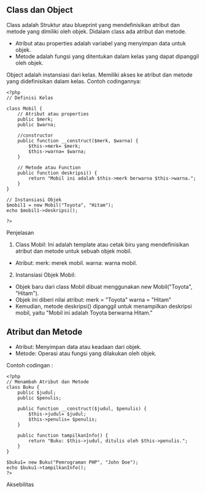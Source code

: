 ## Class dan Object
Class adalah Struktur atau blueprint yang mendefinisikan atribut dan metode yang dimiliki
oleh objek. Didalam class ada atribut dan metode.
- Atribut atau properties adalah variabel yang menyimpan data untuk objek.
- Metode adalah fungsi yang ditentukan dalam kelas yang dapat dipanggil oleh
objek.

Object adalah instansiasi dari kelas. Memiliki akses ke atribut dan metode yang didefinisikan dalam kelas.
Contoh codingannya:
```
<?php
// Definisi Kelas

class Mobil {
    // Atribut atau properties
    public $merk;
    public $warna;

    //constructor
    public function __construct($merk, $warna) {
        $this->merk= $merk;
        $this->warna= $warna;
    }

    // Metode atau Function
    public function deskripsi() {
        return "Mobil ini adalah $this->merk berwarna $this->warna.";
    }
} 

// Instansiasi Objek
$mobil1 = new Mobil("Toyota", "Hitam");
echo $mobil1->deskripsi();

?>
```
Penjelasan
1. Class Mobil:
Ini adalah template atau cetak biru yang mendefinisikan atribut dan metode untuk sebuah objek mobil.
- Atribut:
merk: merek mobil.
warna: warna mobil.
2. Instansiasi Objek Mobil:
- Objek baru dari class Mobil dibuat menggunakan new Mobil("Toyota", "Hitam").
- Objek ini diberi nilai atribut:
merk = "Toyota"
warna = "Hitam"
- Kemudian, metode deskripsi() dipanggil untuk menampilkan deskripsi mobil, yaitu "Mobil ini adalah Toyota berwarna Hitam."

## Atribut dan Metode
- Atribut: Menyimpan data atau keadaan dari objek.
- Metode: Operasi atau fungsi yang dilakukan oleh objek.

Contoh codingan :
```
<?php
// Menambah Atribut dan Metode
class Buku {
    public $judul;
    public $penulis;

    public function __construct($judul, $penulis) {
        $this->judul= $judul;
        $this->penulis= $penulis;
    }

    public function tampilkanInfo() {
        return "Buku: $this->judul, ditulis oleh $this->penulis.";
    }
}

$buku1= new Buku("Pemrograman PHP", "John Doe");
echo $buku1->tampilkanInfo();
?>
```

Aksebilitas
